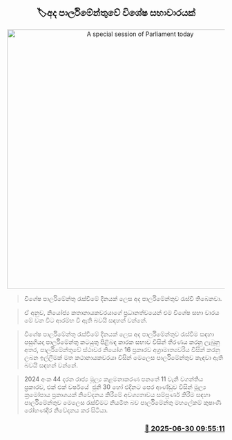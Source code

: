 <p align='center'><b><h2 align='center' title='A special session of Parliament today'>🏷අද පාර්ලිමේන්තුවේ විශේෂ සභාවාරයක්</h2></b></p>
<p align='center'><img src='https://helakuru.sgp1.cdn.digitaloceanspaces.com/esana/images/lib/parliment-new-01[1].jpg' width='600' alt='A special session of Parliament today'></p>

> විශේෂ පාර්ලිමේන්තු රැස්වීමේ දිනයක් ලෙස අද පාර්ලිමේන්තුව රැස්වී තිබෙනවා.

> ඒ අනුව, නියෝජ්‍ය කතානායකවරයාගේ ප්‍රධානත්වයෙන් එම විශේෂ සභා වාරය මේ වන විට ආරම්භ වී ඇති බවයි සඳහන් වන්නේ.

> විශේෂ පාර්ලිමේන්තු රැස්වීමේ දිනයක් ලෙස අද පාර්ලිමේන්තුව රැස්වීම සඳහා පසුගියදා පාර්ලිමේන්තු කටයුතු පිළිබඳ කාරක සභාව විසින් තීරණය කරනු ලැබුනු අතර, පාර්ලිමේන්තුවේ ස්ථාවර නියෝග 16 ප්‍රකාරව අග්‍රාමාත්‍යවරිය විසින් කරනු ලබන ඉල්ලීමක් මත කථානායකවරයා විසින් මෙලෙස පාර්ලිමේන්තුව කැඳවා ඇති බවයි සඳහන් වන්නේ.

> 2024 අංක 44 දරන රාජ්‍ය මූල්‍ය කළමනාකරණ පනතේ 11 වැනි වගන්තිය ප්‍රකාරව, එක් එක් වර්ෂයේ  ජුනි 30 හෝ එදිනට පෙර ආණ්ඩුව විසින් මූල්‍ය ක්‍රමෝපාය ප්‍රකාශයක් නිවේදනය කිරීමේ අවශ්‍යතාවය සම්පූර්ණ කිරීම සඳහා පාර්ලිමේන්තුව මෙලෙස රැස්වීමට නියමිත බව පාර්ලිමේන්තු මහලේකම් කුෂාණි රෝහණදීර නිවේදනය කර සිටියා.



<h3 align='right'><a href='https://www.helakuru.lk/esana/p/111444/'>📅 2025-06-30 09:55:11</a></h3>
